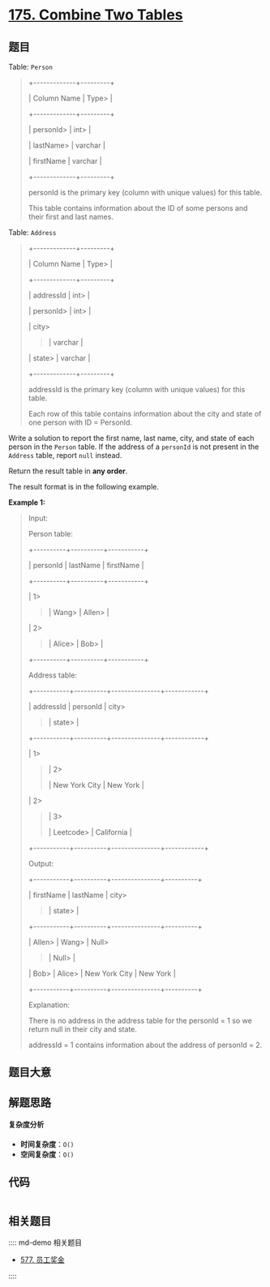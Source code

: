# [175. Combine Two Tables](https://leetcode.com/problems/combine-two-tables/)

## 题目

Table: `Person`

> +-------------+---------+
>
> | Column Name | Type>
> |
>
> +-------------+---------+
>
> | personId>
> | int>
> |
>
> | lastName>
> | varchar |
>
> | firstName | varchar |
>
> +-------------+---------+
>
> personId is the primary key (column with unique values) for this table.
>
> This table contains information about the ID of some persons and their first and last names.

Table: `Address`

> +-------------+---------+
>
> | Column Name | Type>
> |
>
> +-------------+---------+
>
> | addressId | int>
> |
>
> | personId>
> | int>
> |
>
> | city>
>
> > | varchar |
>
> | state>
> | varchar |
>
> +-------------+---------+
>
> addressId is the primary key (column with unique values) for this table.
>
> Each row of this table contains information about the city and state of one person with ID = PersonId.

Write a solution to report the first name, last name, city, and state of each
person in the `Person` table. If the address of a `personId` is not present in
the `Address` table, report `null` instead.

Return the result table in **any order**.

The result format is in the following example.

**Example 1:**

> Input:
>
> Person table:
>
> +----------+----------+-----------+
>
> | personId | lastName | firstName |
>
> +----------+----------+-----------+
>
> | 1>
>
> > | Wang>
> > | Allen>
> > |
>
> | 2>
>
> > | Alice>
> > | Bob>
> > |
>
> +----------+----------+-----------+
>
> Address table:
>
> +-----------+----------+---------------+------------+
>
> | addressId | personId | city>
>
> > | state>
> > |
>
> +-----------+----------+---------------+------------+
>
> | 1>
>
> > | 2>
> >
> > | New York City | New York |
>
> | 2>
>
> > | 3>
> >
> > | Leetcode>
> > | California |
>
> +-----------+----------+---------------+------------+
>
> Output:
>
> +-----------+----------+---------------+----------+
>
> | firstName | lastName | city>
>
> > | state>
> > |
>
> +-----------+----------+---------------+----------+
>
> | Allen>
> | Wang>
> | Null>
>
> > | Null>
> > |
>
> | Bob>
> | Alice>
> | New York City | New York |
>
> +-----------+----------+---------------+----------+
>
> Explanation:
>
> There is no address in the address table for the personId = 1 so we return null in their city and state.
>
> addressId = 1 contains information about the address of personId = 2.

## 题目大意

## 解题思路

#### 复杂度分析

- **时间复杂度**：`O()`
- **空间复杂度**：`O()`

## 代码

```javascript

```

## 相关题目

:::: md-demo 相关题目

- [577. 员工奖金](https://leetcode.com/problems/employee-bonus)

::::
